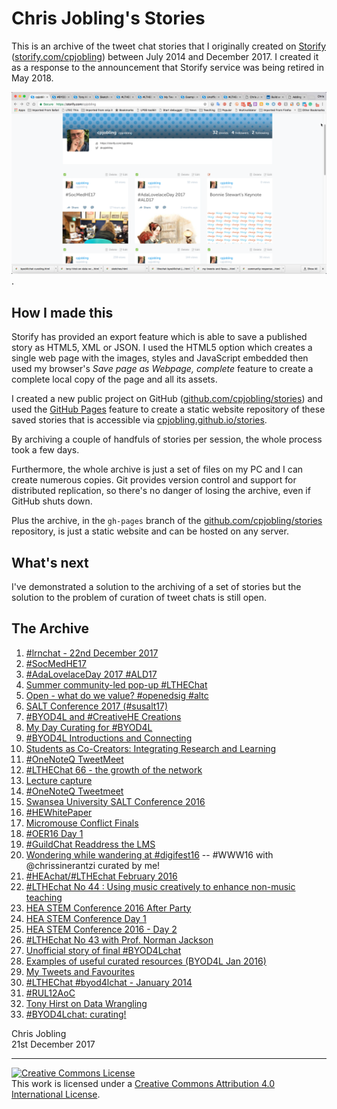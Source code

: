 # Chris Jobling's Stories

This is an archive of the tweet chat stories that I originally created on [Storify](https://storify.com) ([storify.com/cpjobling](https://storify.com/cpjobling)) between July 2014 and December 2017. I created it as a response to the announcement that Storify service was being retired in May 2018.

![A screenshot of my Storify archive at it was on 21st December 2017](cpj-at-storify.png).

## How I made this

Storify has provided an export feature which is able to save a published story as HTML5, XML or JSON. I used the HTML5 option which creates a single web page with the images, styles and JavaScript embedded then used my browser's *Save page as Webpage, complete* feature to create a complete local copy of the page and all its assets.

I created a new public project on GitHub ([github.com/cpjobling/stories](https://github.com/cpjobling/stories)) and used the [GitHub Pages](https://pages.github.com/) feature to create a static website repository of these saved stories that is accessible via [cpjobling.github.io/stories](https://cpjobling.github.io/stories).

By archiving a couple of handfuls of stories per session, the whole process took a few days.

Furthermore, the whole archive is just a set of files on my PC and I can create numerous copies. Git provides version control and support for distributed replication, so there's no danger of losing the archive, even if GitHub shuts down.

Plus the archive, in the `gh-pages` branch of the [github.com/cpjobling/stories](https://github.com/cpjobling/stories) repository, is just a static website and can be hosted on any server.

## What's next

I've demonstrated a solution to the archiving of a set of stories but the solution to the problem of curation of tweet chats is still open.

## The Archive

1. [#lrnchat - 22nd December 2017](lrnchat-22nd-december-2017.html)
1. [#SocMedHE17](socmedhe17.html)
1. [#AdaLovelaceDay 2017 #ALD17](AdaLovelaceDay_2017_ALD17.html)
1. [Summer community-led pop-up #LTHEChat](pop-up-lthechat.html)
1. [Open - what do we value? #openedsig #altc](open-what-do-we-value.html)
1. [SALT Conference 2017 (#susalt17)](salt-conference-2017-susalt17)
1. [#BYOD4L and #CreativeHE Creations](byod4l-creations.html)
1. [My Day Curating for #BYOD4L](my-day-curating-for-byod4l.html)
1. [#BYOD4L Introductions and Connecting](byod4l-introductions.html)
1. [Students as Co-Creators: Integrating Research and Learning](student-co-creation-at-swanseauni-cocreateswan.html)
1. [#OneNoteQ TweetMeet](onenoteq-tweetmeet.html)
1. [#LTHEChat 66 - the growth of the network](lthechat-66-the-growth-of-the-network.html)
1. [Lecture capture](lecture-capture.html)
1. [#OneNoteQ Tweetmeet](onenoteq-tweetmeet-2.html)
1. [Swansea University SALT Conference 2016](swansea-university-salt-conference-2016.html)
1. [#HEWhitePaper](hewhitepaper.html)
1. [Micromouse Conflict Finals](micromouse-conflict-finals.html)
1. [#OER16 Day 1](oer16-day-1.html)
1. [#GuildChat Readdress the LMS](guildchat-readdress-the-lms.html)
1. [Wondering while wandering at #digifest16](wondering-while-wandering-at-digifest16.html) -- #WWW16 with @chrissinerantzi curated by me!
1. [#HEAchat/#LTHEchat February 2016](heachat-lthechat.html)
1. [#LTHEchat No 44 : Using music creatively to enhance non-music teaching](lthechat-45.html)
1. [HEA STEM Conference 2016 After Party](after-hea-stem-conference-16.html)
1. [HEA STEM Conference Day 1](hea-stem-conference-day-1.html)
1. [HEA STEM Conference 2016 - Day 2](hea-stem-conference-2016-day-1.html)
1. [#LTHEchat No 43 with Prof. Norman Jackson](lthechat-on)
1. [Unofficial story of final #BYOD4Lchat](unofficial-story-of-final-byod4lchat.html)
1. [Examples of useful curated resources (BYOD4L Jan 2016)](community-responses-to-q4.html)
1. [My Tweets and Favourites](my-tweets-and-favourites.html)
1. [#LTHEChat #byod4lchat - January 2014](lthechat-byod4lchat-january-2014.html)
1. [#RUL12AoC](sketches.html)
1. [Tony Hirst on Data Wrangling](tony-hirst-on-data-wrangling.html)
1. [#BYOD4Lchat: curating!](byod4lchat-curating.html)

Chris Jobling<br>
21st December 2017

----

<a rel="license" href="http://creativecommons.org/licenses/by/4.0/"><img alt="Creative Commons License" style="border-width:0" src="https://i.creativecommons.org/l/by/4.0/88x31.png" /></a><br />This work is licensed under a <a rel="license" href="http://creativecommons.org/licenses/by/4.0/">Creative Commons Attribution 4.0 International License</a>.
